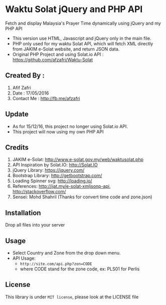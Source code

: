 # Waktu Solat jQuery and PHP API
Fetch and display Malaysia's Prayer Time dynamically using jQuery and my PHP API
- This version use HTML, Javascript and jQuery only in the main file.
- PHP only used for my waktu Solat API, which will fetch XML directly from JAKIM e-Solat website, and return JSON data.
- Original PHP Project and using Solat.io API : https://github.com/afzafri/Waktu-Solat

## Created By : 
1. Afif Zafri 
3. Date : 17/05/2016
4. Contact Me : http://fb.me/afzafri

## Update
- As for 15/12/16, this project no longer using Solat.io API.
- This project will now using my own PHP API

## Credits

1. JAKIM e-Solat: http://www.e-solat.gov.my/web/waktusolat.php
2. API Inspiration by Solat.IO: http://Solat.IO
3. jQuery Library: https://jquery.com/
4. Bootstrap Library: http://getbootstrap.com/
5. Loading Spinner svg: http://loading.io/
6. References:  http://ijat.my/e-solat-xmljsonp-api, http://stackoverflow.com/
7. Sensei: Mohd Shahril (Thanks for convert time code and zone.json)

## Installation

Drop all files into your server  

## Usage

- Select Country and Zone from the drop down menu.
- API Usage:
  - ```http://site.com/api.php?zon=CODE```
  - where CODE stand for the zone code, ex: PLS01 for Perlis

## License

This library is under ```MIT license```, please look at the LICENSE file
